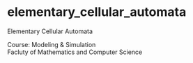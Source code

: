 # elementary_cellular_automata
Elementary Cellular Automata

Course: Modeling & Simulation  
Facluty of Mathematics and Computer Science
